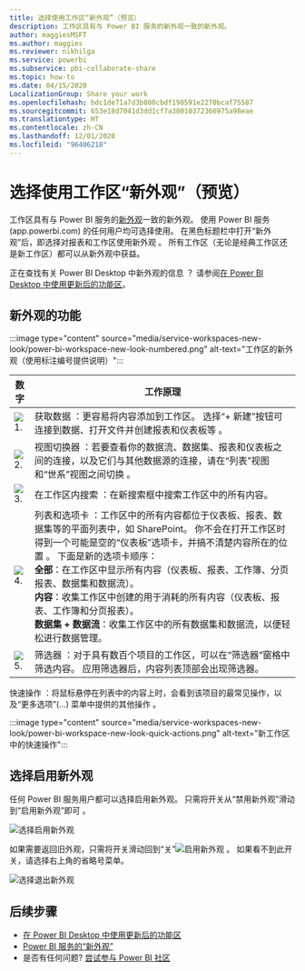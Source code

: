 ```yaml
---
title: 选择使用工作区“新外观”（预览）
description: 工作区具有与 Power BI 服务的新外观一致的新外观。
author: maggiesMSFT
ms.author: maggies
ms.reviewer: nikhilga
ms.service: powerbi
ms.subservice: pbi-collaborate-share
ms.topic: how-to
ms.date: 04/15/2020
LocalizationGroup: Share your work
ms.openlocfilehash: bdc1de71a7d3b880cbdf198591e2270bcaf75587
ms.sourcegitcommit: 653e18d7041d3dd1cf7a38010372366975a98eae
ms.translationtype: HT
ms.contentlocale: zh-CN
ms.lasthandoff: 12/01/2020
ms.locfileid: "96406218"
---
```

# <a name="opt-in-to-the-workspace-new-look-preview"></a>选择使用工作区“新外观”（预览）

工作区具有与 Power BI 服务的[新外观](../consumer/service-new-look.md)一致的新外观。 使用 Power BI 服务 (app.powerbi.com) 的任何用户均可选择使用。 在黑色标题栏中打开“新外观”后，即选择对报表和工作区使用新外观  。 所有工作区（无论是经典工作区还是新工作区）都可以从新外观中获益。

正在查找有关 Power BI Desktop 中新外观的信息  ？ 请参阅[在 Power BI Desktop 中使用更新后的功能区](../create-reports/desktop-ribbon.md)。

## <a name="features-of-the-new-look"></a>新外观的功能

:::image type="content" source="media/service-workspaces-new-look/power-bi-workspace-new-look-numbered.png" alt-text="工作区的新外观（使用标注编号提供说明）":::

|数字  |工作原理 |
|---------|---------|
|  ![1\.](media/service-workspaces-new-look/circle-one.png)  | 获取数据  ：更容易将内容添加到工作区。 选择“+ 新建”按钮可连接到数据、打开文件并创建报表和仪表板等  。  |
| ![2\.](media/service-workspaces-new-look/circle-two.png)  | 视图切换器  ：若要查看你的数据流、数据集、报表和仪表板之间的连接，以及它们与其他数据源的连接，请在“列表”视图和“世系”视图之间切换   。 |
| ![3\.](media/service-workspaces-new-look/circle-three.png) | 在工作区内搜索  ：在新搜索框中搜索工作区中的所有内容。  |
| ![4\.](media/service-workspaces-new-look/circle-four.png)  | 列表和选项卡  ：工作区中的所有内容都位于仪表板、报表、数据集等的平面列表中，如 SharePoint。 你不会在打开工作区时得到一个可能是空的“仪表板”选项卡，并搞不清楚内容所在的位置  。 下面是新的选项卡顺序： <br>**全部**：在工作区中显示所有内容（仪表板、报表、工作簿、分页报表、数据集和数据流）。 <br>**内容**：收集工作区中创建的用于消耗的所有内容（仪表板、报表、工作簿和分页报表）。 <br>**数据集 + 数据流**：收集工作区中的所有数据集和数据流，以便轻松进行数据管理。 |
| ![5\.](media/service-workspaces-new-look/circle-five.png) | 筛选器  ：对于具有数百个项目的工作区，可以在“筛选器”窗格中筛选内容。 应用筛选器后，内容列表顶部会出现筛选器。 |

快速操作  ：将鼠标悬停在列表中的内容上时，会看到该项目的最常见操作，以及“更多选项”(...) 菜单中提供的其他操作  。

:::image type="content" source="media/service-workspaces-new-look/power-bi-workspace-new-look-quick-actions.png" alt-text="新工作区中的快速操作":::

## <a name="opt-in-to-the-new-look"></a>选择启用新外观

任何 Power BI 服务用户都可以选择启用新外观。 只需将开关从“禁用新外观”滑动到“启用新外观”即可   。

![选择启用新外观](media/service-workspaces-new-look/power-bi-new-look-off.png)

如果需要返回旧外观，只需将开关滑动回到“关”![启用新外观](media/service-workspaces-new-look/power-bi-new-look-toggle-on.png)  。 如果看不到此开关，请选择右上角的省略号菜单。

![选择退出新外观](media/service-workspaces-new-look/power-bi-new-look-on.png)

## <a name="next-steps"></a>后续步骤

- [在 Power BI Desktop 中使用更新后的功能区](../create-reports/desktop-ribbon.md)
- [Power BI 服务的“新外观”](../consumer/service-new-look.md)
- 是否有任何问题? [尝试参与 Power BI 社区](https://community.powerbi.com/)
